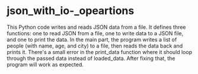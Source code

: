 # json_with_io-_opeartions
This Python code writes and reads JSON data from a file. It defines three functions: one to read JSON from a file, one to write data to a JSON file, and one to print the data. In the main part, the program writes a list of people (with name, age, and city) to a file, then reads the data back and prints it. There's a small error in the print_data function where it should loop through the passed data instead of loaded_data. After fixing that, the program will work as expected.



